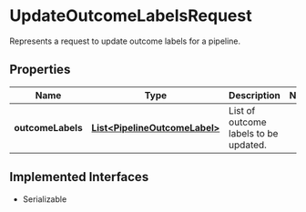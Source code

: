 

# UpdateOutcomeLabelsRequest

Represents a request to update outcome labels for a pipeline.

## Properties

| Name | Type | Description | Notes |
|------------ | ------------- | ------------- | -------------|
|**outcomeLabels** | [**List&lt;PipelineOutcomeLabel&gt;**](PipelineOutcomeLabel.md) | List of outcome labels to be updated. |  |


## Implemented Interfaces

* Serializable

